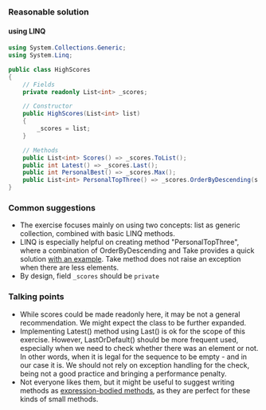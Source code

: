 ### Reasonable solution

#### using LINQ 

```csharp
using System.Collections.Generic;
using System.Linq;

public class HighScores
{
    // Fields
    private readonly List<int> _scores; 

    // Constructor
    public HighScores(List<int> list)
    {
        _scores = list;
    }

    // Methods
    public List<int> Scores() => _scores.ToList(); 
    public int Latest() => _scores.Last();
    public int PersonalBest() => _scores.Max();
    public List<int> PersonalTopThree() => _scores.OrderByDescending(s => s).Take(3).ToList();
}
```

### Common suggestions
- The exercise focuses mainly on using two concepts: list as generic collection, combined with basic LINQ methods. 
- LINQ is especially helpful on creating method "PersonalTopThree", where a combination of OrderByDescending and Take provides a quick solution [with an example](https://docs.microsoft.com/en-us/dotnet/api/system.linq.enumerable.take?view=netcore-2.1). Take method does not raise an exception when there are less elements. 
- By design, field `_scores` should be `private`
    
### Talking points
- While scores could be made readonly here, it may be not a general recommendation. We might expect the class to be further expanded.
- Implementing Latest() method using Last() is ok for the scope of this exercise. However, LastOrDefault() should be more frequent used, especially when we need to check whether there was an element or not. In other words, when it is legal for the sequence to be empty - and in our case it is. We should not rely on exception handling for the check, being not a good practice and bringing a performance penalty.
- Not everyone likes them, but it might be useful to suggest writing methods as  [expression-bodied methods](https://docs.microsoft.com/en-us/dotnet/csharp/programming-guide/statements-expressions-operators/expression-bodied-members#methods), as they are perfect for these kinds of small methods.
